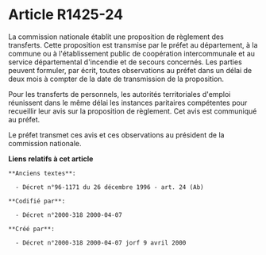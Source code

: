 # Article R1425-24

La commission nationale établit une proposition de règlement des transferts. Cette proposition est transmise par le préfet au
département, à la commune ou à l'établissement public de coopération intercommunale et au service départemental d'incendie et
de secours concernés. Les parties peuvent formuler, par écrit, toutes observations au préfet dans un délai de deux mois à
compter de la date de transmission de la proposition.

Pour les transferts de personnels, les autorités territoriales d'emploi réunissent dans le même délai les instances
paritaires compétentes pour recueillir leur avis sur la proposition de règlement. Cet avis est communiqué au préfet.

Le préfet transmet ces avis et ces observations au président de la commission nationale.

**Liens relatifs à cet article**

	**Anciens textes**:

	  - Décret n°96-1171 du 26 décembre 1996 - art. 24 (Ab)

	**Codifié par**:

	  - Décret n°2000-318 2000-04-07

	**Créé par**:

	  - Décret n°2000-318 2000-04-07 jorf 9 avril 2000
